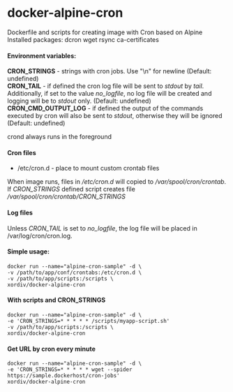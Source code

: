 # docker-alpine-cron

Dockerfile and scripts for creating image with Cron based on Alpine  
Installed packages: dcron wget rsync ca-certificates  

#### Environment variables:

**CRON_STRINGS** - strings with cron jobs. Use "\n" for newline (Default: undefined)   
**CRON_TAIL** - if defined the cron log file will be sent to *stdout* by *tail*. Additionally, if set to the value *no_logfile*, no log file will be created and logging will be to *stdout* only. (Default: undefined)   
**CRON_CMD_OUTPUT_LOG** - if defined the output of the commands executed by cron will also be sent to *stdout*, otherwise they will be ignored (Default: undefined)

crond always runs in the foreground  

#### Cron files
- /etc/cron.d - place to mount custom crontab files  

When image runs, files in */etc/cron.d* will copied to */var/spool/cron/crontab*.   
If *CRON_STRINGS* defined script creates file */var/spool/cron/crontab/CRON_STRINGS*  

#### Log files
Unless *CRON_TAIL* is set to *no_logfile*, the log file will be placed in /var/log/cron/cron.log.

#### Simple usage:
```
docker run --name="alpine-cron-sample" -d \
-v /path/to/app/conf/crontabs:/etc/cron.d \
-v /path/to/app/scripts:/scripts \
xordiv/docker-alpine-cron
```

#### With scripts and CRON_STRINGS
```
docker run --name="alpine-cron-sample" -d \
-e 'CRON_STRINGS=* * * * * /scripts/myapp-script.sh'
-v /path/to/app/scripts:/scripts \
xordiv/docker-alpine-cron
```

#### Get URL by cron every minute
```
docker run --name="alpine-cron-sample" -d \
-e 'CRON_STRINGS=* * * * * wget --spider https://sample.dockerhost/cron-jobs'
xordiv/docker-alpine-cron
```
